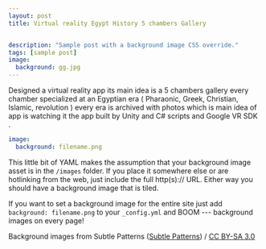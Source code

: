 ```yaml
---
layout: post
title: Virtual reality Egypt History 5 chambers Gallery


description: "Sample post with a background image CSS override."
tags: [sample post]
image:
  background: gg.jpg
---
```


Designed a virtual reality app its main idea is a 5 chambers gallery every chamber specialized at an Egyptian era ( Pharaonic, Greek, Christian, Islamic, revolution ) every era is archived with photos which is main idea of app is watching it the app built by Unity and C# scripts and Google VR SDK .

```yaml
image:
  background: filename.png
```

This little bit of YAML makes the assumption that your background image asset is in the `/images` folder. If you place it somewhere else or are hotlinking from the web, just include the full http(s):// URL. Either way you should have a background image that is tiled.

If you want to set a background image for the entire site just add `background: filename.png` to your `_config.yml` and BOOM --- background images on every page!

<div xmlns:cc="http://creativecommons.org/ns#" xmlns:dct="http://purl.org/dc/terms/" about="http://subtlepatterns.com" class="notice">Background images from <span property="dct:title">Subtle Patterns</span> (<a rel="cc:attributionURL" property="cc:attributionName" href="http://subtlepatterns.com">Subtle Patterns</a>) / <a rel="license" href="http://creativecommons.org/licenses/by-sa/3.0/">CC BY-SA 3.0</a></div>
